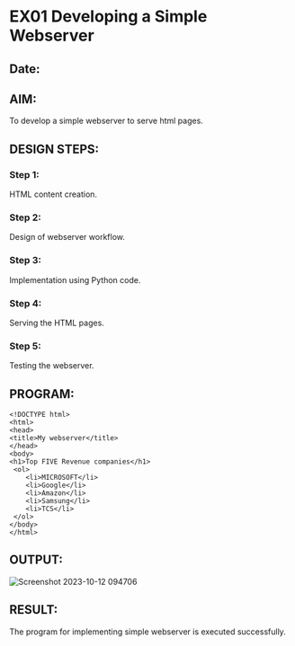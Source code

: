 # EX01 Developing a Simple Webserver
## Date:

## AIM:
To develop a simple webserver to serve html pages.

## DESIGN STEPS:
### Step 1: 
HTML content creation.

### Step 2:
Design of webserver workflow.

### Step 3:
Implementation using Python code.

### Step 4:
Serving the HTML pages.

### Step 5:
Testing the webserver.

## PROGRAM:
```
<!DOCTYPE html>
<html>
<head>
<title>My webserver</title>
</head>
<body>
<h1>Top FIVE Revenue companies</h1>
 <ol>
    <li>MICROSOFT</li>
    <li>Google</li>
    <li>Amazon</li>
    <li>Samsung</li>
    <li>TCS</li>
 </ol>
</body>
</html>
```

## OUTPUT:
![Screenshot 2023-10-12 094706](https://github.com/Madhan213/simplewebserver/assets/130206230/fc15466a-08a8-44ca-83f6-4d814d36e224)


## RESULT:
The program for implementing simple webserver is executed successfully.
